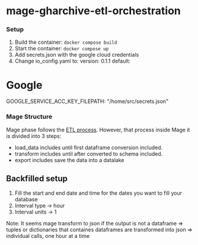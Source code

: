 # mage-gharchive-etl-orchestration

### Setup

1. Build the container: `docker compose build`
2. Start the container: `docker compose up`
3. Add secrets.json with the google cloud credentials
4. Change io_config.yaml to:
version: 0.1.1
default:
  # Google
  GOOGLE_SERVICE_ACC_KEY_FILEPATH: "/home/src/secrets.json"


### Mage Structure

Mage phase follows the [ETL process](../README.md#etl). However, that process inside Mage it is divided into 3 steps:

- load_data includes until first dataframe conversion included.
- transform includes until after converted to schema included.
- export includes save the data into a datalake


## Backfilled setup

1. Fill the start and end date and time for the dates you want to fill your database
1. Interval type -> hour
1. Interval units -> 1

Note:
It seems mage transform to json if the output is not a dataframe => tuples or dictionaries that containes dataframes are transformed into json => individual calls, one hour at a time